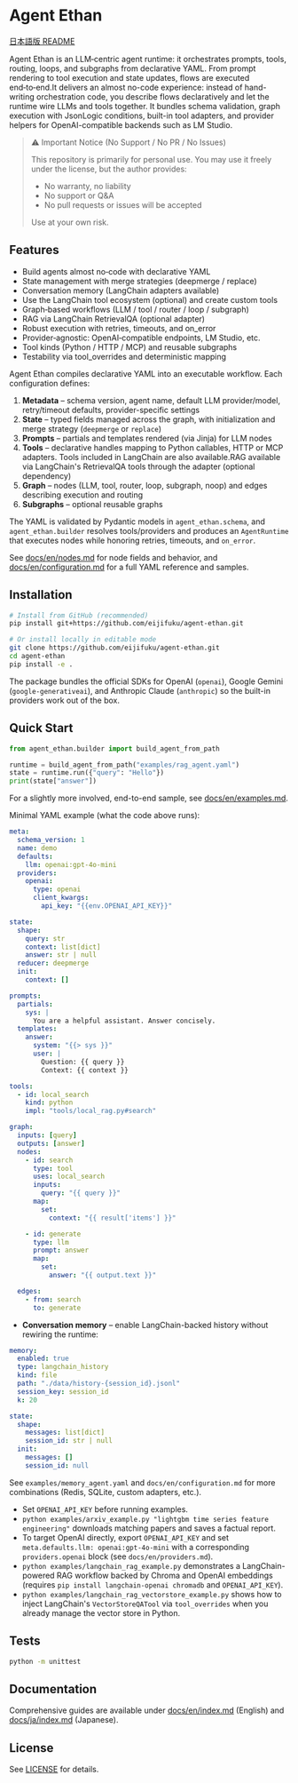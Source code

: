 # Agent Ethan

[日本語版 README](README.ja.md)

Agent Ethan is an LLM‑centric agent runtime: it orchestrates prompts, tools, routing, loops, and subgraphs from declarative YAML. From prompt rendering to tool execution and state updates, flows are executed end‑to‑end.It delivers an almost no-code experience: instead of hand-writing orchestration code, you describe flows declaratively and let the runtime wire LLMs and tools together. It bundles schema validation, graph execution with JsonLogic conditions, built-in tool adapters, and provider helpers for OpenAI-compatible backends such as LM Studio.

> ⚠️ Important Notice (No Support / No PR / No Issues)
>
> This repository is primarily for personal use. You may use it freely under the license, but the author provides:
> - No warranty, no liability
> - No support or Q&A
> - No pull requests or issues will be accepted
>
> Use at your own risk.

## Features

- Build agents almost no‑code with declarative YAML
- State management with merge strategies (deepmerge / replace)
- Conversation memory (LangChain adapters available)
- Use the LangChain tool ecosystem (optional) and create custom tools
- Graph‑based workflows (LLM / tool / router / loop / subgraph)
- RAG via LangChain RetrievalQA (optional adapter)
- Robust execution with retries, timeouts, and on_error
- Provider‑agnostic: OpenAI‑compatible endpoints, LM Studio, etc.
- Tool kinds (Python / HTTP / MCP) and reusable subgraphs
- Testability via tool_overrides and deterministic mapping

Agent Ethan compiles declarative YAML into an executable workflow. Each configuration defines:

1. **Metadata** – schema version, agent name, default LLM provider/model, retry/timeout defaults, provider-specific settings
2. **State** – typed fields managed across the graph, with initialization and merge strategy (`deepmerge` or `replace`)
3. **Prompts** – partials and templates rendered (via Jinja) for LLM nodes
4. **Tools** – declarative handles mapping to Python callables, HTTP or MCP adapters. Tools included in LangChain are also available.RAG available via LangChain's RetrievalQA tools through the adapter (optional dependency)
5. **Graph** – nodes (LLM, tool, router, loop, subgraph, noop) and edges describing execution and routing
6. **Subgraphs** – optional reusable graphs

The YAML is validated by Pydantic models in `agent_ethan.schema`, and `agent_ethan.builder` resolves tools/providers and produces an `AgentRuntime` that executes nodes while honoring retries, timeouts, and `on_error`.

See [docs/en/nodes.md](docs/en/nodes.md) for node fields and behavior, and [docs/en/configuration.md](docs/en/configuration.md) for a full YAML reference and samples.

## Installation

```bash
# Install from GitHub (recommended)
pip install git+https://github.com/eijifuku/agent-ethan.git

# Or install locally in editable mode
git clone https://github.com/eijifuku/agent-ethan.git
cd agent-ethan
pip install -e .
```

The package bundles the official SDKs for OpenAI (`openai`), Google Gemini (`google-generativeai`), and Anthropic Claude (`anthropic`) so the built-in providers work out of the box.

## Quick Start

```python
from agent_ethan.builder import build_agent_from_path

runtime = build_agent_from_path("examples/rag_agent.yaml")
state = runtime.run({"query": "Hello"})
print(state["answer"])
```

For a slightly more involved, end-to-end sample, see [docs/en/examples.md](docs/en/examples.md).

Minimal YAML example (what the code above runs):

```yaml
meta:
  schema_version: 1
  name: demo
  defaults:
    llm: openai:gpt-4o-mini
  providers:
    openai:
      type: openai
      client_kwargs:
        api_key: "{{env.OPENAI_API_KEY}}"

state:
  shape:
    query: str
    context: list[dict]
    answer: str | null
  reducer: deepmerge
  init:
    context: []

prompts:
  partials:
    sys: |
      You are a helpful assistant. Answer concisely.
  templates:
    answer:
      system: "{{> sys }}"
      user: |
        Question: {{ query }}
        Context: {{ context }}

tools:
  - id: local_search
    kind: python
    impl: "tools/local_rag.py#search"

graph:
  inputs: [query]
  outputs: [answer]
  nodes:
    - id: search
      type: tool
      uses: local_search
      inputs:
        query: "{{ query }}"
      map:
        set:
          context: "{{ result['items'] }}"

    - id: generate
      type: llm
      prompt: answer
      map:
        set:
          answer: "{{ output.text }}"

  edges:
    - from: search
      to: generate
```

- **Conversation memory** – enable LangChain-backed history without rewiring the runtime:

```yaml
memory:
  enabled: true
  type: langchain_history
  kind: file
  path: "./data/history-{session_id}.jsonl"
  session_key: session_id
  k: 20

state:
  shape:
    messages: list[dict]
    session_id: str | null
  init:
    messages: []
    session_id: null
```

See `examples/memory_agent.yaml` and `docs/en/configuration.md` for more combinations (Redis, SQLite, custom adapters, etc.).

- Set `OPENAI_API_KEY` before running examples.
- `python examples/arxiv_example.py "lightgbm time series feature engineering"` downloads matching papers and saves a factual report.
- To target OpenAI directly, export `OPENAI_API_KEY` and set `meta.defaults.llm: openai:gpt-4o-mini` with a corresponding `providers.openai` block (see `docs/en/providers.md`).
- `python examples/langchain_rag_example.py` demonstrates a LangChain-powered RAG workflow backed by Chroma and OpenAI embeddings (requires `pip install langchain-openai chromadb` and `OPENAI_API_KEY`).
- `python examples/langchain_rag_vectorstore_example.py` shows how to inject LangChain's `VectorStoreQATool` via `tool_overrides` when you already manage the vector store in Python.

## Tests

```bash
python -m unittest
```

## Documentation

Comprehensive guides are available under [docs/en/index.md](docs/en/index.md) (English) and [docs/ja/index.md](docs/ja/index.md) (Japanese).

## License

See [LICENSE](LICENSE) for details.
